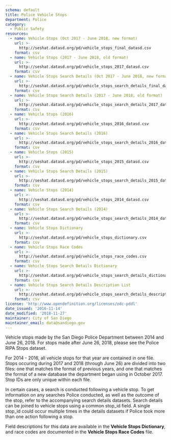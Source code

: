 ```yaml
---
schema: default
title: Police Vehicle Stops
department: Police
category:
  - Public Safety
resources:
  - name: Vehicle Stops (Oct 2017 - June 2018, new format)
    url: >-
      http://seshat.datasd.org/pd/vehicle_stops_final_datasd.csv
    format: csv
  - name: Vehicle Stops (2017 - June 2018, old format)
    url: >-
      http://seshat.datasd.org/pd/vehicle_stops_2017_datasd.csv
    format: csv
  - name: Vehicle Stops Search Details (Oct 2017 - June 2018, new format)
    url: >-
      http://seshat.datasd.org/pd/vehicle_stops_search_details_final_datasd.csv
    format: csv
  - name: Vehicle Stops Search Details (2017 - June 2018, old format)
    url: >-
      http://seshat.datasd.org/pd/vehicle_stops_search_details_2017_datasd.csv
    format: csv
  - name: Vehicle Stops (2016)
    url: >-
      http://seshat.datasd.org/pd/vehicle_stops_2016_datasd.csv
    format: csv
  - name: Vehicle Stops Search Details (2016)
    url: >-
      http://seshat.datasd.org/pd/vehicle_stops_search_details_2016_datasd.csv
    format: csv
  - name: Vehicle Stops (2015)
    url: >-
      http://seshat.datasd.org/pd/vehicle_stops_2015_datasd.csv
    format: csv
  - name: Vehicle Stops Search Details (2015)
    url: >-
      http://seshat.datasd.org/pd/vehicle_stops_search_details_2015_datasd.csv
    format: csv
  - name: Vehicle Stops (2014)
    url: >-
      http://seshat.datasd.org/pd/vehicle_stops_2014_datasd.csv
    format: csv
  - name: Vehicle Stops Search Details (2014)
    url: >-
      http://seshat.datasd.org/pd/vehicle_stops_search_details_2014_datasd.csv
    format: csv
  - name: Vehicle Stops Dictionary
    url: >-
      http://seshat.datasd.org/pd/vehicle_stops_dictionary.csv
    format: csv
  - name: Vehicle Stops Race Codes
    url: >-
      http://seshat.datasd.org/pd/vehicle_stops_race_codes.csv
    format: csv
  - name: Vehicle Stops Search Details Dictionary
    url: >-
      http://seshat.datasd.org/pd/vehicle_stops_search_details_dictionary.csv
    format: csv
  - name: Vehicle Stops Search Details Description List
    url: >-
      http://seshat.datasd.org/pd/vehicle_stops_search_details_description_list.csv
    format: csv
license: 'http://www.opendefinition.org/licenses/odc-pddl'
date_issued: '2016-11-14'
date_modified: '2018-11-27'
maintainer: City of San Diego
maintainer_email: data@sandiego.gov
---
```

Vehicle stops made by the San Diego Police Department between 2014 and June 26, 2018. For stops made after June 26, 2018, please see the Police RIPA Stops dataset.

<!--more-->

For 2014 - 2016, all vehicle stops for that year are contained in one file. Stops occuring during 2017 and 2018 (through June 26) are divided into two files: one that matches the format of previous years, and one that matches the format of a new database the department began using in October 2017. Stop IDs are only unique within each file.

In certain cases, a search is conducted following a vehicle stop. To get information on any searches Police conducted, as well as the outcome of the stop, refer to the accompanying search details datasets. Search details can be joined to vehicle stops using a common stop_id field. A single stop_id could occur multiple times in the details datasets if Police took more than one action following a stop.

Field descriptions for this data are available in the <b>Vehicle Stops Dictionary</b>,
and race codes are documented in the <b>Vehicle Stops Race Codes</b> file.
